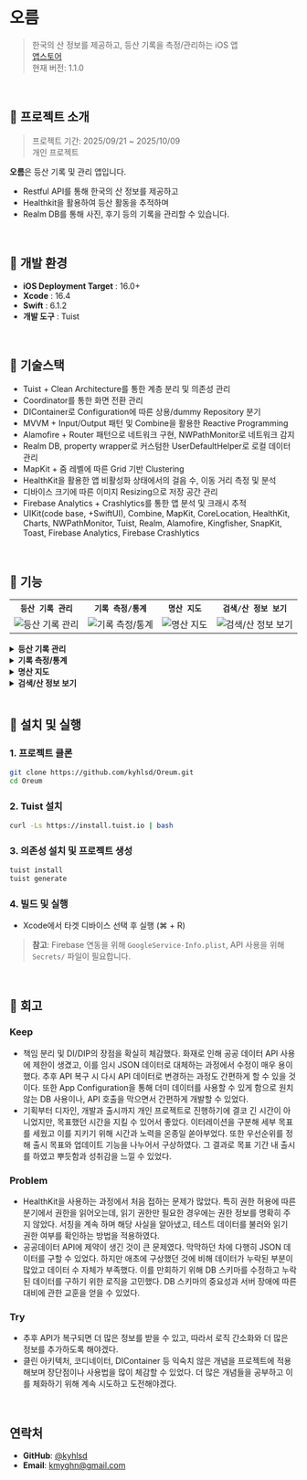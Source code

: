 # 오름
> 한국의 산 정보를 제공하고, 등산 기록을 측정/관리하는 iOS 앱  
> [앱스토어](https://apps.apple.com/kr/app/%EC%98%A4%EB%A6%84-%EB%82%98%EC%9D%98-%EB%93%B1%EC%82%B0-%EA%B8%B0%EB%A1%9D/id6753770017)  
> 현재 버전: 1.1.0  

<br>

## 📌 프로젝트 소개
> 프로젝트 기간: 2025/09/21 ~ 2025/10/09  
> 개인 프로젝트

**오름**은 등산 기록 및 관리 앱입니다.
- Restful API를 통해 한국의 산 정보를 제공하고
- Healthkit을 활용하여 등산 활동을 추적하며
- Realm DB를 통해 사진, 후기 등의 기록을 관리할 수 있습니다.

<br>

## 📌 개발 환경

- **iOS Deployment Target** : 16.0+
- **Xcode** : 16.4
- **Swift** : 6.1.2
- **개발 도구** : Tuist

<br>
  
## 📌 기술스택

- Tuist + Clean Architecture를 통한 계층 분리 및 의존성 관리
- Coordinator를 통한 화면 전환 관리
- DIContainer로 Configuration에 따른 상용/dummy Repository 분기
- MVVM + Input/Output 패턴 및 Combine을 활용한 Reactive Programming
- Alamofire + Router 패턴으로 네트워크 구현, NWPathMonitor로 네트워크 감지
- Realm DB, property wrapper로 커스텀한 UserDefaultHelper로 로컬 데이터 관리
- MapKit + 줌 레벨에 따른 Grid 기반 Clustering
- HealthKit을 활용한 앱 비활성화 상태에서의 걸음 수, 이동 거리 측정 및 분석
- 디바이스 크기에 따른 이미지 Resizing으로 저장 공간 관리
- Firebase Analytics + Crashlytics를 통한 앱 분석 및 크래시 추적
- UIKit(code base, +SwiftUI), Combine, MapKit, CoreLocation, HealthKit, Charts, NWPathMonitor, Tuist, Realm, Alamofire, Kingfisher, SnapKit, Toast, Firebase Analytics, Firebase Crashlytics

<br>

## 📌 기능
<table align="center">
  <tr>
    <th><code>등산 기록 관리</code></th>
    <th><code>기록 측정/통계</code></th>
    <th><code>명산 지도</code></th>
    <th><code>검색/산 정보 보기</code></th>
  </tr>
  <tr>
    <td><img src="https://github.com/user-attachments/assets/1762f489-375d-4618-bab2-b3ea5321a3e4" alt="등산 기록 관리"></td>
    <td><img src="https://github.com/user-attachments/assets/2f6702ff-343e-436f-ae56-9bd441e7aa29" alt="기록 측정/통계"></td>
    <td><img src="https://github.com/user-attachments/assets/271e8ae8-a1f4-4c54-8095-c8dfd655e045" alt="명산 지도"></td>
    <td><img src="https://github.com/user-attachments/assets/983f0037-04ed-42fe-a890-b89de42ac4ea" alt="검색/산 정보 보기"></td>
  </tr>
</table>

<details>
<summary><b>등산 기록 관리</b></summary>

- Realm DB를 활용하여 등산 기록을 로컬에 저장하고 관리
- 등산 중 촬영한 사진과 후기, 별점과 측정 정보 등을 함께 저장
- 디바이스 크기에 따른 이미지 Resizing으로 저장 공간 관리
- 수정/삭제, 검색/북마크 기능 지원

</details>

<details>
<summary><b>기록 측정/통계</b></summary>

- HealthKit을 활용하여 앱이 실행 중이 아니더라도 걸음 수와 이동 거리 측정
- 실시간으로 등산 진행 상황을 확인
- 운동 시간, 휴식 시간 분석 및 걸음 수, 이동 거리 통계 정보 제공
- Charts를 활용한 시간 별 걸음 수/이동 거리 시각화

</details>

<details>
<summary><b>명산 지도</b></summary>

- MapKit을 사용하여 전국의 명산 위치를 지도에 표시
- 줌 레벨에 따른 Grid 기반 Clustering
- 현재 위치 기반으로 주변 산 탐색
- 지도에서 산을 선택하여 상세 정보 확인 가능

</details>

<details>
<summary><b>검색/산 정보 보기</b></summary>

- 전국 산 정보 검색
- 검색 결과에서 산을 선택하여 상세 페이지로 이동
- Geocoding과 기상청 API를 연결해 날씨 정보 제공
- 산 이름, 위치, 높이 등의 기본 정보 제공
- Realm DB를 통한 최근 검색어 기능 지원

</details>

<br>

## 📌 설치 및 실행

### 1. 프로젝트 클론
```bash
git clone https://github.com/kyhlsd/Oreum.git
cd Oreum
```

### 2. Tuist 설치
```bash
curl -Ls https://install.tuist.io | bash
```

### 3. 의존성 설치 및 프로젝트 생성
```bash
tuist install
tuist generate
```

### 4. 빌드 및 실행
- Xcode에서 타겟 디바이스 선택 후 실행 (⌘ + R)

> **참고**: Firebase 연동을 위해 `GoogleService-Info.plist`, API 사용을 위해 `Secrets/` 파일이 필요합니다.

<br>

## 📌 회고
  
### Keep
- 책임 분리 및 DI/DIP의 장점을 확실히 체감했다. 화재로 인해 공공 데이터 API 사용에 제한이 생겼고, 이를 임시 JSON 데이터로 대체하는 과정에서 수정이 매우 용이했다. 추후 API 복구 시 다시 API 데이터로 변경하는 과정도 간편하게 할 수 있을 것이다. 또한 App Configuration을 통해 더미 데이터를 사용할 수 있게 함으로 원치 않는 DB 사용이나, API 호출을 막으면서 간편하게 개발할 수 있었다.
- 기획부터 디자인, 개발과 출시까지 개인 프로젝트로 진행하기에 결코 긴 시간이 아니었지만, 목표했던 시간을 지킬 수 있어서 좋았다. 이터레이션을 구분해 세부 목표를 세웠고 이를 지키기 위해 시간과 노력을 온종일 쏟아부었다. 또한 우선순위를 정해 출시 목표와 업데이트 기능을 나누어서 구상하였다. 그 결과로 목표 기간 내 출시를 하였고 뿌듯함과 성취감을 느낄 수 있었다.

### Problem
- HealthKit을 사용하는 과정에서 처음 접하는 문제가 많았다. 특히 권한 허용에 따른 분기에서 권한을 읽어오는데, 읽기 권한만 필요한 경우에는 권한 정보를 명확히 주지 않았다. 서칭을 계속 하며 해당 사실을 알아냈고, 테스트 데이터를 불러와 읽기 권한 여부를 확인하는 방법을 적용하였다.
- 공공데이터 API에 제약이 생긴 것이 큰 문제였다. 막막하던 차에 다행히 JSON 데이터를 구할 수 있었다. 하지만 애초에 구상했던 것에 비해 데이터가 누락된 부분이 많았고 데이터 수 자체가 부족했다. 이를 만회하기 위해 DB 스키마를 수정하고 누락된 데이터를 구하기 위한 로직을 고민했다. DB 스키마의 중요성과 서버 장애에 따른 대비에 관한 교훈을 얻을 수 있었다.

### Try
- 추후 API가 복구되면 더 많은 정보를 받을 수 있고, 따라서 로직 간소화와 더 많은 정보를 추가하도록 해야겠다.
- 클린 아키텍처, 코디네이터, DIContainer 등 익숙치 않은 개념을 프로젝트에 적용해보며 장단점이나 사용법을 많이 체감할 수 있었다. 더 많은 개념들을 공부하고 이를 체화하기 위해 계속 시도하고 도전해야겠다.

<br>

## 연락처

- **GitHub**: [@kyhlsd](https://github.com/kyhlsd)
- **Email**: kmyghn@gmail.com

